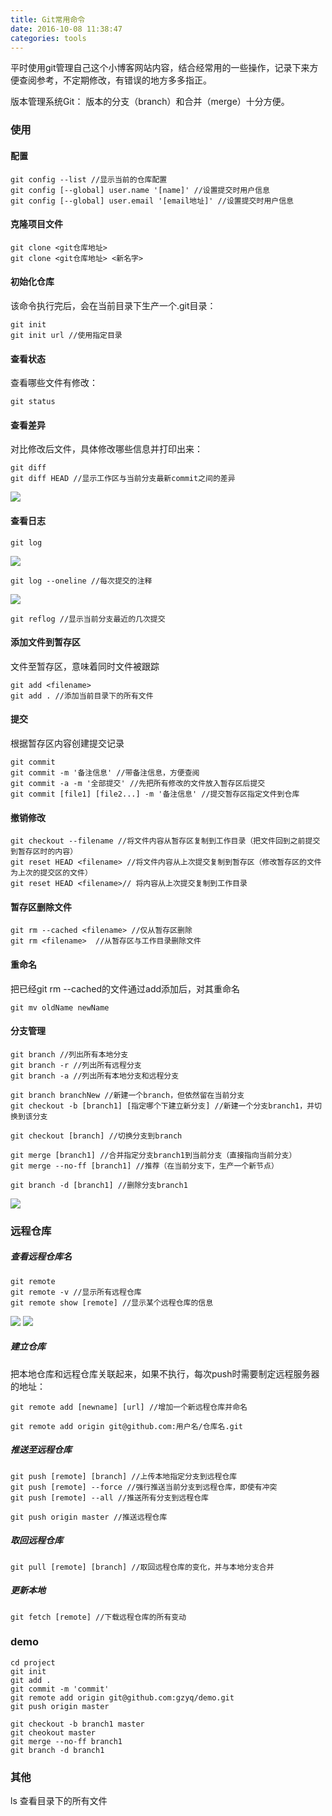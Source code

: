 ```yaml
---
title: Git常用命令
date: 2016-10-08 11:38:47
categories: tools
---
```

平时使用git管理自己这个小博客网站内容，结合经常用的一些操作，记录下来方便查阅参考，不定期修改，有错误的地方多多指正。
<!-- more -->
版本管理系统Git：
版本的分支（branch）和合并（merge）十分方便。
### 使用 ###
#### 配置 ####
	git config --list //显示当前的仓库配置
	git config [--global] user.name '[name]' //设置提交时用户信息
	git config [--global] user.email '[email地址]' //设置提交时用户信息

#### 克隆项目文件 ####
	git clone <git仓库地址>
	git clone <git仓库地址> <新名字> 

#### 初始化仓库 ####
该命令执行完后，会在当前目录下生产一个.git目录：

	git init
	git init url //使用指定目录

#### 查看状态 ####
查看哪些文件有修改：

	git status

#### 查看差异 ####
对比修改后文件，具体修改哪些信息并打印出来：

	git diff
	git diff HEAD //显示工作区与当前分支最新commit之间的差异
![](http://i.imgur.com/fcrCoCb.png)	

#### 查看日志 ####
	git log
![](http://i.imgur.com/24pLfXp.png)

	git log --oneline //每次提交的注释
![](http://i.imgur.com/Mo4UDvX.png)
	
	git reflog //显示当前分支最近的几次提交

#### 添加文件到暂存区 ####
文件至暂存区，意味着同时文件被跟踪

	git add <filename>
	git add . //添加当前目录下的所有文件

#### 提交 ####
根据暂存区内容创建提交记录

	git commit
	git commit -m '备注信息' //带备注信息，方便查阅
	git commit -a -m '全部提交' //先把所有修改的文件放入暂存区后提交
	git commit [file1] [file2...] -m '备注信息' //提交暂存区指定文件到仓库
#### 撤销修改 ####
	
	git checkout --filename //将文件内容从暂存区复制到工作目录（把文件回到之前提交到暂存区时的内容）
    git reset HEAD <filename> //将文件内容从上次提交复制到暂存区（修改暂存区的文件为上次的提交区的文件） 
	git reset HEAD <filename>// 将内容从上次提交复制到工作目录

#### 暂存区删除文件 ####
	git rm --cached <filename> //仅从暂存区删除
	git rm <filename>  //从暂存区与工作目录删除文件

#### 重命名 ####
把已经git rm --cached的文件通过add添加后，对其重命名

    git mv oldName newName

#### 分支管理 ####
	
	git branch //列出所有本地分支
	git branch -r //列出所有远程分支
	git branch -a //列出所有本地分支和远程分支
	
	git branch branchNew //新建一个branch，但依然留在当前分支
	git checkout -b [branch1] [指定哪个下建立新分支] //新建一个分支branch1，并切换到该分支
	
	git checkout [branch] //切换分支到branch

	git merge [branch1] //合并指定分支branch1到当前分支（直接指向当前分支）
	git merge --no-ff [branch1] //推荐（在当前分支下，生产一个新节点）

	git branch -d [branch1] //删除分支branch1

![](http://i.imgur.com/6qo6HMj.png)

### 远程仓库 ###
##### 查看远程仓库名 #####

	git remote
	git remote -v //显示所有远程仓库
	git remote show [remote] //显示某个远程仓库的信息
![](http://i.imgur.com/6nuydZw.png)
![](http://i.imgur.com/XNziS8O.png)
	
##### 建立仓库 #####
把本地仓库和远程仓库关联起来，如果不执行，每次push时需要制定远程服务器的地址：

	git remote add [newname] [url] //增加一个新远程仓库并命名

	git remote add origin git@github.com:用户名/仓库名.git

##### 推送至远程仓库 #####
	git push [remote] [branch] //上传本地指定分支到远程仓库
	git push [remote] --force //强行推送当前分支到远程仓库，即使有冲突
	git push [remote] --all //推送所有分支到远程仓库

	git push origin master //推送远程仓库

##### 取回远程仓库 #####
	git pull [remote] [branch] //取回远程仓库的变化，并与本地分支合并
##### 更新本地 #####
	git fetch [remote] //下载远程仓库的所有变动

### demo ###
	cd project
	git init
	git add .
	git commit -m 'commit'
	git remote add origin git@github.com:gzyq/demo.git
	git push origin master

	git checkout -b branch1 master
	git cheokout master
	git merge --no-ff branch1
	git branch -d branch1

### 其他 ###

ls 查看目录下的所有文件
